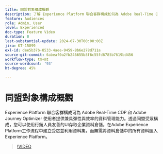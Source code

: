 ```yaml
---
title: 同盟對象構成概觀
description: 了解 Experience Platform 聯合客群構成如何為 Adobe Real-Time CDP 和 Adobe Journey Optimizer 使用者提供兼具彈性與效率的資料管理能力。
feature: Audiences
role: Admin, User
level: Experienced
doc-type: Feature Video
duration: 0
last-substantial-update: 2024-07-30T00:00:00Z
jira: KT-15899
exl-id: dee5b37b-8533-4aee-9459-8b6e278d711a
source-git-commit: 6abeaf0a2fb246655b3f6c55fd6785b7619bd456
workflow-type: tm+mt
source-wordcount: '93'
ht-degree: 45%

---
```


# 同盟對象構成概觀

Experience Platform 聯合客群構成可為 Adobe Real-Time CDP 和 Adobe Journey Optimizer 使用者提供兼具彈性與效率的資料管理能力。透過同盟受眾構成，您可以使用行銷人員友善的UI存取企業資料倉儲，在Adobe Experience Platform工作流程中建立受眾並利用資料集，而無需將資料倉儲中的所有資料匯入Experience Platform。

>[!VIDEO](https://video.tv.adobe.com/v/3450898/?captions=chi_hant&learn=on&enablevpops)
